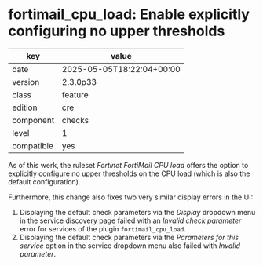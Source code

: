 [//]: # (werk v2)
# fortimail_cpu_load: Enable explicitly configuring no upper thresholds

key        | value
---------- | ---
date       | 2025-05-05T18:22:04+00:00
version    | 2.3.0p33
class      | feature
edition    | cre
component  | checks
level      | 1
compatible | yes

As of this werk, the ruleset _Fortinet FortiMail CPU load_ offers the option to explicitly configure
no upper thresholds on the CPU load (which is also the default configuration).

Furthermore, this change also fixes two very similar display errors in the UI:
1. Displaying the default check parameters via the _Display_ dropdown menu in the service discovery
page failed with an _Invalid check parameter_ error for services of the plugin `fortimail_cpu_load`.
2. Displaying the default check parameters via the _Parameters for this service_ option in the
service dropdown menu also failed with _Invalid parameter_.

